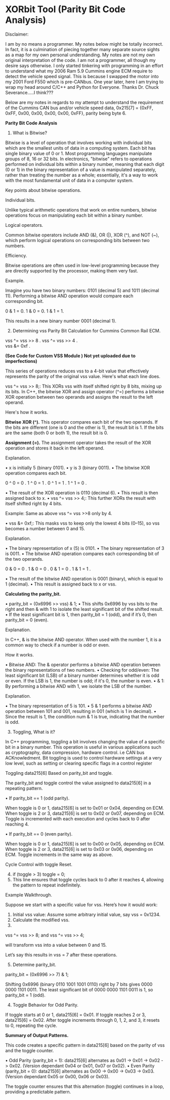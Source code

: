 # XORbit Tool (Parity Bit Code Analysis)

Disclaimer: 

I am by no means a programmer. My notes below might be totally incorrect. In fact, it is a culmination of piecing together many separate source sights as a map for my own personal understanding. My notes are not my own original interpretation of the code. I am not a programmer, all though my desire says otherwise. I only started tinkering with programming in an effort to understand what my 2006 Ram 5.9 Cummins engine ECM require to detect the vehicle speed signal. This is because I swapped the motor into my 2001 Ford F550 which is pre-CANbus. One year later, here I am trying to wrap my head around C/C++ and Python for Everyone. Thanks Dr. Chuck Severance.....I think??? 

Below are my notes in regards to my attempt to understand the requirement of the Cummins CAN bus and/or 
vehicle speed data, 0x215[7]  = {0xFF, 0xFF, 0x00, 0x00, 0x00, 0x00, 0xFF}, parity being byte 6.

**Parity Bit Code Analysis**

1.	What is Bitwise?

Bitwise is a level of operation that involves working with individual bits which are the smallest units of data in a computing system. Each bit has single binary value of 0 or 1. Most programming languages manipulate groups of 8, 16 or 32 bits.
In electronics, "bitwise" refers to operations performed on individual bits within a binary number, meaning that each digit (0 or 1) in the binary representation of a value is manipulated separately, rather than treating the number as a whole; essentially, it's a way to work with the most fundamental unit of data in a computer system. 

Key points about bitwise operations. 

Individual bits. 

Unlike typical arithmetic operations that work on entire numbers, bitwise operations focus on manipulating each bit within a binary number. 

Logical operators. 

Common bitwise operators include AND (&), OR (|), XOR (^), and NOT (~), which perform logical operations on corresponding bits between two numbers. 

Efficiency. 

Bitwise operations are often used in low-level programming because they are directly supported by the processor, making them very fast. 

Example. 

Imagine you have two binary numbers: 0101 (decimal 5) and 1011 (decimal 11). 
Performing a bitwise AND operation would compare each corresponding bit.

0 & 1 = 0.
1 & 0 = 0.
1 & 1 = 1.

This results in a new binary number 0001 (decimal 1). 

2.	Determining vss Parity Bit Calculation for Cummins Common Rail ECM.

vss ^= vss >> 8 .
vss ^= vss >> 4 .          
vss &= 0xf .

**(See Code for Custom VSS Module ) Not yet uploaded due to imperfections)**

This series of operations reduces vss to a 4-bit value that effectively represents the parity of the original vss value. 
Here's what each line does.

vss ^= vss >> 8;: This XORs vss with itself shifted right by 8 bits, mixing up its bits.
In C++, the bitwise XOR and assign operator (^=) performs a bitwise XOR operation between two operands and assigns the result to the left operand. 

Here's how it works.

**Bitwise XOR (^).** 
This operator compares each bit of the two operands. If the bits are different (one is 0 and the other is 1), the result bit is 1. If the bits are the same (both 0 or both 1), the result bit is 0. 

**Assignment (=).** 
The assignment operator takes the result of the XOR operation and stores it back in the left operand.
 
Explanation. 

•	x is initially 5 (binary 0101). 
•	y is 3 (binary 0011). 
•	The bitwise XOR operation compares each bit.

0 ^ 0 = 0 . 
1 ^ 0 = 1 . 
0 ^ 1 = 1 . 
1 ^ 1 = 0 . 

•	The result of the XOR operation is 0110 (decimal 6). 
•	This result is then assigned back to x. 
•	vss ^= vss >> 4;: This further XORs the result with itself shifted right by 4 bits.

Example: Same as above vss ^= vss >>8 only by 4. 

•	vss &= 0xf;: This masks vss to keep only the lowest 4 bits (0–15), so vss becomes a number between 0 and 15.

Explanation. 

•	The binary representation of x (5) is 0101. 
•	The binary representation of 3 is 0011. 
•	The bitwise AND operation compares each corresponding bit of the two operands.

0 & 0 = 0 .
1 & 0 = 0 .
0 & 1 = 0 .
1 & 1 = 1 .

•	The result of the bitwise AND operation is 0001 (binary), which is equal to 1 (decimal). 
•	This result is assigned back to x or vss.

**Calculating the parity_bit.**

•  parity_bit = (0x6996 >> vss) & 1;
•	This shifts 0x6996 by vss bits to the right and then & with 1 to isolate the least significant bit of the shifted result.
•	If the least significant bit is 1, then parity_bit = 1 (odd), and if it’s 0, then parity_bit = 0 (even).

Explanation. 

In C++, & is the bitwise AND operator. When used with the number 1, it is a common way to check if a number is odd or even. 


How it works. 

•	Bitwise AND: The & operator performs a bitwise AND operation between the binary representations of two numbers. 
•	Checking for odd/even: The least significant bit (LSB) of a binary number determines whether it is odd or even. If the LSB is 1, the number is odd; if it's 0, the number is even. 
•	& 1: By performing a bitwise AND with 1, we isolate the LSB of the number. 
 
Explanation.

•	The binary representation of 5 is 101. 
•	5 & 1 performs a bitwise AND operation between 101 and 001, resulting in 001 (which is 1 in decimal). 
•	Since the result is 1, the condition num & 1 is true, indicating that the number is odd.

3.	Toggling, What is it?

In C++ programming, toggling a bit involves changing the value of a specific bit in a binary number. This operation is useful in various applications such as cryptography, data compression, hardware control. i.e CAN bus ACKnowledment. 
Bit toggling is used to control hardware settings at a very low level, such as setting or clearing specific flags in a control register

Toggling data215[6] Based on parity_bit and toggle.

The parity_bit and toggle control the value assigned to data215[6] in a repeating pattern.

•	If parity_bit == 1 (odd parity).

When toggle is 0 or 1, data215[6] is set to 0x01 or 0x04, depending on ECM.
When toggle is 2 or 3, data215[6] is set to 0x02 or 0x07, depending on ECM.
Toggle is incremented with each execution and cycles back to 0 after reaching 4.

•	If parity_bit == 0 (even parity).

When toggle is 0 or 1, data215[6] is set to 0x00 or 0x05, depending on ECM.
When toggle is 2 or 3, data215[6] is set to 0x03 or 0x06, depending on ECM.
Toggle increments in the same way as above.

Cycle Control with toggle Reset.

4.	if (toggle > 3) toggle = 0;
5.	This line ensures that toggle cycles back to 0 after it reaches 4, allowing the pattern to repeat indefinitely.

Example Walkthrough. 

Suppose we start with a specific value for vss. Here’s how it would work:

1.	Initial vss value: Assume some arbitrary initial value, say vss = 0x1234.
2.	Calculate the modified vss.
3.	
vss ^= vss >> 8;
and
vss ^= vss >> 4;

will transform vss into a value between 0 and 15.

Let’s say this results in vss = 7 after these operations.

5.	Determine parity_bit.
   
parity_bit = (0x6996 >> 7) & 1;

Shifting 0x6996 (binary 0110 1001 1001 0110) right by 7 bits gives 0000 0000 1101 0011.
The least significant bit of 0000 0000 1101 0011 is 1, so parity_bit = 1 (odd).

4.	Toggle Behavior for Odd Parity.

If toggle starts at 0 or 1, data215[6] = 0x01.
If toggle reaches 2 or 3, data215[6] = 0x02.
After toggle increments through 0, 1, 2, and 3, it resets to 0, repeating the cycle.

**Summary of Output Patterns.**

This code creates a specific pattern in data215[6] based on the parity of vss and the toggle counter.

•	Odd Parity (parity_bit = 1): data215[6] alternates as 0x01 -> 0x01 -> 0x02 -> 0x02. (Version dependant  0x04 or 0x01, 0x07 or 0x02).
•	Even Parity (parity_bit = 0): data215[6] alternates as 0x00 -> 0x00 -> 0x03 -> 0x03.(Version dependant 0x05 or 0x00, 0x06 or 0x03).

The toggle counter ensures that this alternation (toggle) continues in a loop, providing a predictable pattern. 

